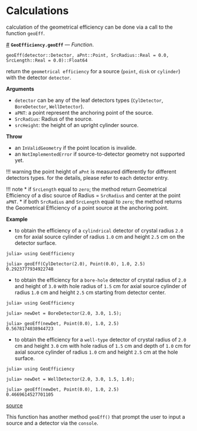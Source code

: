 
<a id='Calculations-1'></a>

# Calculations


calculation of the geometrical efficiency can be done via a call to the function `geoEff`.

<a id='GeoEfficiency.geoEff' href='#GeoEfficiency.geoEff'>#</a>
**`GeoEfficiency.geoEff`** &mdash; *Function*.



```
geoEff(detector::Detector, aPnt::Point, SrcRadius::Real = 0.0, SrcLength::Real = 0.0)::Float64
```

return the `geometrical efficiency` for a source (`point`, `disk` or `cylinder`) with  the detector `detector`. 

**Arguments**

  * `detector` can be any of the leaf detectors types (`CylDetector`, `BoreDetector`, `WellDetector`).
  * `aPNT`: a point represent the anchoring point of the source.
  * `SrcRadius`: Radius of the source.
  * `srcHeight`:  the height of an upright cylinder source.

**Throw**

  * an `InValidGeometry` if the point location is invalide.
  * an `NotImplementedError` if source-to-detector geometry not supported yet.

!!! warning
    the point height of `aPnt` is measured differently for different detectors types. for the details, please refer to each detector entry.


!!! note
      * if `SrcLength` equal to `zero`; the method return Geometrical Efficiency of a disc   source of Radius = `SrcRadius` and center at the point `aPNT`.
      * if both `SrcRadius` and `SrcLength` equal to `zero`;   the method returns the Geometrical Efficiency of a point source at the anchoring point.


**Example**

  * to obtain the efficiency of a `cylindrical` detector of crystal radius `2.0` cm for axial    source cylinder of radius `1.0` cm and height `2.5` cm on the detector surface.

```julia-repl
julia> using GeoEfficiency

julia> geoEff(CylDetector(2.0), Point(0.0), 1.0, 2.5)
0.2923777934922748
```

  * to obtain the efficiency for a `bore-hole` detector of crystal radius of `2.0` and height of `3.0` with    hole radius of `1.5` cm for axial source cylinder of radius `1.0` cm and height `2.5` cm starting from detector center.

```julia-repl
julia> using GeoEfficiency

julia> newDet = BoreDetector(2.0, 3.0, 1.5);

julia> geoEff(newDet, Point(0.0), 1.0, 2.5)
0.5678174038944723
```

  * to obtain the efficiency for a `well-type` detector of crystal radius of `2.0` cm and    height `3.0` cm with hole radius of `1.5` cm and depth of `1.0` cm for axial source cylinder of    radius `1.0` cm and height `2.5` cm at the hole surface.

```julia-repl
julia> using GeoEfficiency

julia> newDet = WellDetector(2.0, 3.0, 1.5, 1.0);

julia> geoEff(newDet, Point(0.0), 1.0, 2.5)
0.4669614527701105
```


<a target='_blank' href='https://github.com/DrKrar/GeoEfficiency.jl/blob/08a4a20b0904a1d98cb40e455fafad3afb3e602f/src/Calculations.jl#L231-L298' class='documenter-source'>source</a><br>


This function has another method `geoEff()` that prompt the user to input a source and a detector via the `console`.

